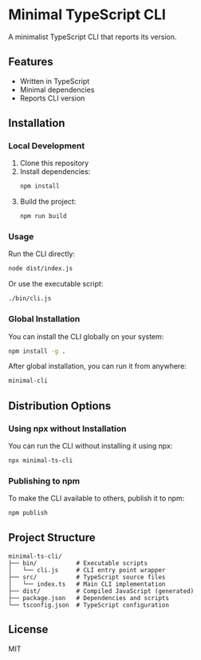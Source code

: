 # Minimal TypeScript CLI

A minimalist TypeScript CLI that reports its version.

## Features

- Written in TypeScript
- Minimal dependencies
- Reports CLI version

## Installation

### Local Development

1. Clone this repository
2. Install dependencies:
   ```bash
   npm install
   ```
3. Build the project:
   ```bash
   npm run build
   ```

### Usage

Run the CLI directly:

```bash
node dist/index.js
```

Or use the executable script:

```bash
./bin/cli.js
```

### Global Installation

You can install the CLI globally on your system:

```bash
npm install -g .
```

After global installation, you can run it from anywhere:

```bash
minimal-cli
```

## Distribution Options

### Using npx without Installation

You can run the CLI without installing it using npx:

```bash
npx minimal-ts-cli
```

### Publishing to npm

To make the CLI available to others, publish it to npm:

```bash
npm publish
```

## Project Structure

```
minimal-ts-cli/
├── bin/           # Executable scripts
│   └── cli.js     # CLI entry point wrapper
├── src/           # TypeScript source files
│   └── index.ts   # Main CLI implementation
├── dist/          # Compiled JavaScript (generated)
├── package.json   # Dependencies and scripts
└── tsconfig.json  # TypeScript configuration
```

## License

MIT